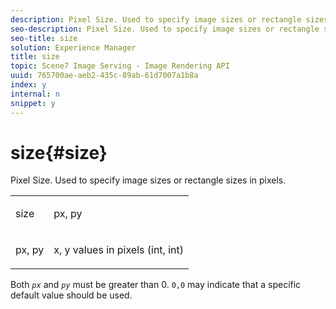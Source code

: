 ```yaml
---
description: Pixel Size. Used to specify image sizes or rectangle sizes in pixels.
seo-description: Pixel Size. Used to specify image sizes or rectangle sizes in pixels.
seo-title: size
solution: Experience Manager
title: size
topic: Scene7 Image Serving - Image Rendering API
uuid: 765700ae-aeb2-435c-89ab-61d7007a1b8a
index: y
internal: n
snippet: y
---
```


# size{#size}

Pixel Size. Used to specify image sizes or rectangle sizes in pixels.

<table id="simpletable_06761BED6FF14C2A83745A78B10D3419"> 
 <tr class="strow"> 
  <td class="stentry"> <p><span class="codeph"> <span class="varname"> size</span> </span> </p> </td> 
  <td class="stentry"> <p><span class="codeph"> <span class="varname"> px, py</span> </span> </p></td> 
 </tr> 
 <tr class="strow"> 
  <td class="stentry"> <p><span class="codeph"> <span class="varname"> px, py</span> </span> </p></td> 
  <td class="stentry"> <p>x, y values in pixels (int, int) </p></td> 
 </tr> 
</table>

Both *`px`* and *`py`* must be greater than 0. `0,0` may indicate that a specific default value should be used. 

